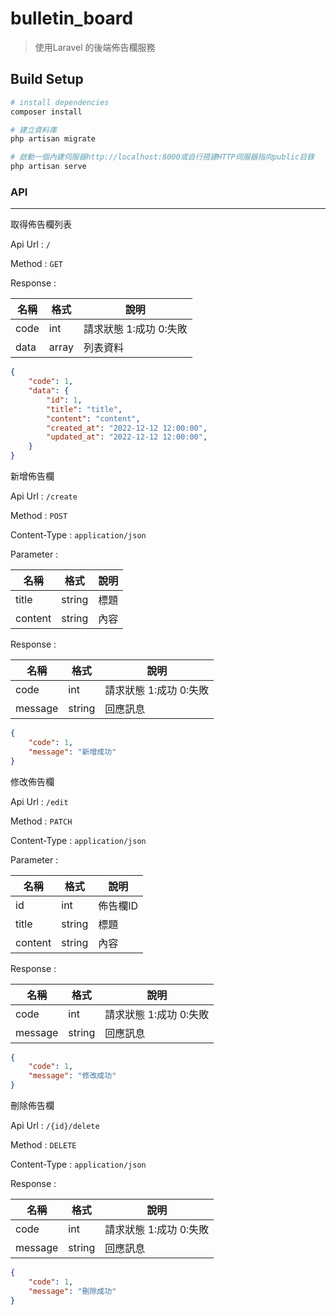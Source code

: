# bulletin_board

> 使用Laravel 的後端佈告欄服務

## Build Setup

```bash
# install dependencies
composer install

# 建立資料庫
php artisan migrate

# 啟動一個內建伺服器http://localhost:8000或自行搭建HTTP伺服器指向public目錄
php artisan serve
```

### API

---

取得佈告欄列表

Api Url : ``/``

Method : ``GET``

Response :


| 名稱 | 格式  | 說明                   |
| ------ | ------- | ------------------------ |
| code | int   | 請求狀態 1:成功 0:失敗 |
| data | array | 列表資料               |

```json
{
    "code": 1,
    "data": {
        "id": 1,
        "title": "title",
        "content": "content",
        "created_at": "2022-12-12 12:00:00",
        "updated_at": "2022-12-12 12:00:00",
    }
}
```

新增佈告欄

Api Url : ``/create``

Method : ``POST``

Content-Type : ``application/json``

Parameter :


| 名稱    | 格式   | 說明 |
| --------- | -------- | ------ |
| title   | string | 標題 |
| content | string | 內容 |

Response :


| 名稱    | 格式   | 說明                   |
| --------- | -------- | ------------------------ |
| code    | int    | 請求狀態 1:成功 0:失敗 |
| message | string | 回應訊息               |

```json
{
    "code": 1,
    "message": "新增成功"
}
```

修改佈告欄

Api Url : ``/edit``

Method : ``PATCH``

Content-Type : ``application/json``

Parameter :


| 名稱    | 格式   | 說明     |
| --------- | -------- | ---------- |
| id      | int    | 佈告欄ID |
| title   | string | 標題     |
| content | string | 內容     |

Response :


| 名稱    | 格式   | 說明                   |
| --------- | -------- | ------------------------ |
| code    | int    | 請求狀態 1:成功 0:失敗 |
| message | string | 回應訊息               |

```json
{
    "code": 1,
    "message": "修改成功"
}
```

刪除佈告欄

Api Url : ``/{id}/delete``

Method : ``DELETE``

Content-Type : ``application/json``

Response :


| 名稱    | 格式   | 說明                   |
| --------- | -------- | ------------------------ |
| code    | int    | 請求狀態 1:成功 0:失敗 |
| message | string | 回應訊息               |

```json
{
    "code": 1,
    "message": "刪除成功"
}
```
